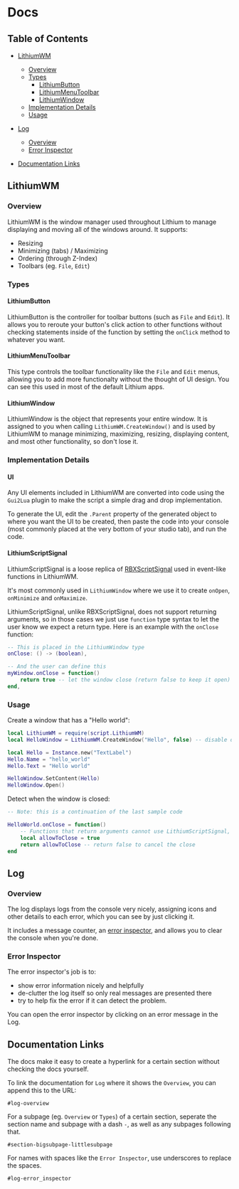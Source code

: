 # Docs

## Table of Contents
- [LithiumWM](#lithiumwm)
    - [Overview](#lithiumwm-overview)
    - [Types](#lithiumwm-types)
        - [LithiumButton](#lithiumwm-types-lithiumbutton)
        - [LithiumMenuToolbar](#lithiumwm-types-lithiummenutoolbar)
        - [LithiumWindow](#lithiumwm-types-lithiumwindow)
    - [Implementation Details](#lithiumwm-implementation_details)
    - [Usage](#lithiumwm-usage)
- [Log](#log)
    - [Overview](#log-overview)
    - [Error Inspector](#log-error_inspector)

- [Documentation Links](#documentation_links)

<h2 id="lithiumwm">LithiumWM</h2>
<h3 id="lithiumwm-overview">Overview</h3>
LithiumWM is the window manager used throughout Lithium to manage displaying and moving all of the windows around. It supports:

- Resizing
- Minimizing (tabs) / Maximizing
- Ordering (through Z-Index)
- Toolbars (eg. `File`, `Edit`)

<h3 id="lithiumwm-types">Types</h3>
<h4 id="lithiumwm-types-lithiumbutton">LithiumButton</h4>

LithiumButton is the controller for toolbar buttons (such as `File` and `Edit`). It allows you to reroute your button's click action to other functions without checking statements inside of the function by setting the `onClick` method to whatever you want.

<h4 id="lithiumwm-types-lithiummenutoolbar">LithiumMenuToolbar</h4>

This type controls the toolbar functionality like the `File` and `Edit` menus, allowing you to add more functionalty without the thought of UI design. You can see this used in most of the default Lithium apps.

<h4 id="lithiumwm-types-lithiumwindow">LithiumWindow</h4>

LithiumWindow is the object that represents your entire window. It is assigned to you when calling `LithiumWM.CreateWindow()` and is used by LithiumWM to manage minimizing, maximizing, resizing, displaying content, and most other functionality, so don't lose it.

<h3 id="lithiumwm-implementation_details">Implementation Details</h3>

<h4 id="lithiumwm-implementation_details-ui">UI</h4>

Any UI elements included in LithiumWM are converted into code using the `Gui2Lua` plugin to make the script a simple drag and drop implementation.

To generate the UI, edit the `.Parent` property of the generated object to where you want the UI to be created, then paste the code into your console (most commonly placed at the very bottom of your studio tab), and run the code.

<h4 id="lithiumwm-implementation_details-lithiumscriptsignal">LithiumScriptSignal</h4>

LithiumScriptSignal is a loose replica of [RBXScriptSignal](https://create.roblox.com/docs/reference/engine/datatypes/RBXScriptSignal) used in event-like functions in LithiumWM.

It's most commonly used in `LithiumWindow` where we use it to create `onOpen`, `onMinimize` and `onMaximize`.

LithiumScriptSignal, unlike RBXScriptSignal, does not support returning arguments, so in those cases we just use `function` type syntax to let the user know we expect a return type. Here is an example with the `onClose` function:

```lua
-- This is placed in the LithiumWindow type
onClose: () -> (boolean),

-- And the user can define this
myWindow.onClose = function()
    return true -- let the window close (return false to keep it open)
end,
```

<h3 id="lithiumwm-usage">Usage</h3>

Create a window that has a "Hello world":
```lua
local LithiumWM = require(script.LithiumWM)
local HelloWindow = LithiumWM.CreateWindow("Hello", false) -- disable opening the window by default upon creation

local Hello = Instance.new("TextLabel")
Hello.Name = "hello_world"
Hello.Text = "Hello world"

HelloWindow.SetContent(Hello)
HelloWindow.Open()
```

Detect when the window is closed:

```lua
-- Note: this is a continuation of the last sample code

HelloWorld.onClose = function()
    -- Functions that return arguments cannot use LithiumScriptSignal, so just assign a single function for them
    local allowToClose = true
    return allowToClose -- return false to cancel the close
end
```

<h2 id="log">Log</h2>

<h3 id="log-overview">Overview</h3>

The log displays logs from the console very nicely, assigning icons and other details to each error, which you can see by just clicking it.

It includes a message counter, an [error inspector](#log-error_inspector), and allows you to clear the console when you're done.

<h3 id="log-error_inspector">Error Inspector</h3>

The error inspector's job is to:
- show error information nicely and helpfully
- de-clutter the log itself so only real messages are presented there
- try to help fix the error if it can detect the problem.

You can open the error inspector by clicking on an error message in the Log.

<h2 id="documentation_links">Documentation Links</h2>
The docs make it easy to create a hyperlink for a certain section without checking the docs yourself.

To link the documentation for `Log` where it shows the `Overview`, you can append this to the URL:
```
#log-overview
```
For a subpage (eg. `Overview` or `Types`) of a certain section, seperate the section name and subpage with a dash `-`, as well as any subpages following that.

```
#section-bigsubpage-littlesubpage
```

For names with spaces like the `Error Inspector`, use underscores to replace the spaces.
```
#log-error_inspector
```